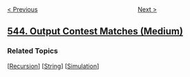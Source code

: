 <!--|This file generated by command(leetcode description); DO NOT EDIT.    |-->
<!--+----------------------------------------------------------------------+-->
<!--|@author    openset <openset.wang@gmail.com>                           |-->
<!--|@link      https://github.com/openset                                 |-->
<!--|@home      https://github.com/openset/leetcode                        |-->
<!--+----------------------------------------------------------------------+-->

[< Previous](../diameter-of-binary-tree "Diameter of Binary Tree")
　　　　　　　　　　　　　　　　
[Next >](../boundary-of-binary-tree "Boundary of Binary Tree")

## [544. Output Contest Matches (Medium)](https://leetcode.com/problems/output-contest-matches "输出比赛匹配对")



### Related Topics
  [[Recursion](../../tag/recursion/README.md)]
  [[String](../../tag/string/README.md)]
  [[Simulation](../../tag/simulation/README.md)]
